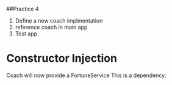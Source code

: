##Practice 4
1. Define a new coach implmentation 
2. reference coach in main app
3. Test app

# Constructor Injection
Coach will now provide a FortuneService This is a dependency.